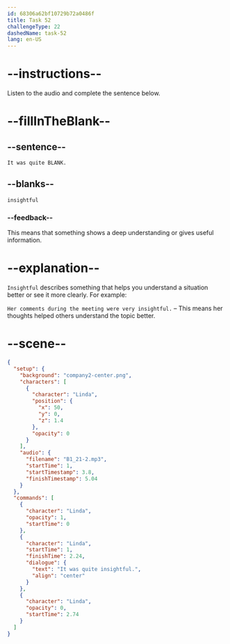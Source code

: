 ```yaml
---
id: 68306a62bf10729b72a0486f
title: Task 52
challengeType: 22
dashedName: task-52
lang: en-US
---
```


<!-- (Audio) Linda: It was quite insightful. -->

# --instructions--

Listen to the audio and complete the sentence below.

# --fillInTheBlank--

## --sentence--

`It was quite BLANK.`

## --blanks--

`insightful`

### --feedback--

This means that something shows a deep understanding or gives useful information.

# --explanation--

`Insightful` describes something that helps you understand a situation better or see it more clearly. For example:

`Her comments during the meeting were very insightful.` – This means her thoughts helped others understand the topic better.

# --scene--

```json
{
  "setup": {
    "background": "company2-center.png",
    "characters": [
      {
        "character": "Linda",
        "position": {
          "x": 50,
          "y": 0,
          "z": 1.4
        },
        "opacity": 0
      }
    ],
    "audio": {
      "filename": "B1_21-2.mp3",
      "startTime": 1,
      "startTimestamp": 3.8,
      "finishTimestamp": 5.04
    }
  },
  "commands": [
    {
      "character": "Linda",
      "opacity": 1,
      "startTime": 0
    },
    {
      "character": "Linda",
      "startTime": 1,
      "finishTime": 2.24,
      "dialogue": {
        "text": "It was quite insightful.",
        "align": "center"
      }
    },
    {
      "character": "Linda",
      "opacity": 0,
      "startTime": 2.74
    }
  ]
}
```
